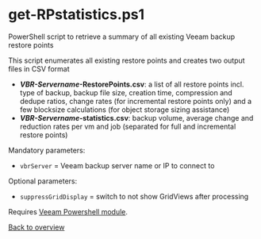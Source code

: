 # get-RPstatistics.ps1

PowerShell script to retrieve a summary of all existing Veeam  backup restore points

This script enumerates all existing restore points and creates two output files in CSV format 
  - **_VBR-Servername_-RestorePoints.csv**:
    a list of all restore points incl. type of backup,
    backup file size, creation time, compression and dedupe ratios,
    change rates (for incremental restore points only) and
    a few blocksize calculations (for object storage sizing assistance)
  - **_VBR-Servername_-statistics.csv**:
    backup volume, average change and reduction rates per vm and job
    (separated for full and incremental restore points)

Mandatory parameters:
  - `vbrServer` = Veeam backup server name or IP to connect to

Optional parameters:
  - `suppressGridDisplay` = switch to not show GridViews after processing


Requires [Veeam Powershell module].

[Back to overview](README.md)


<!-- referenced links -->
[Veeam PowerShell module]: https://helpcenter.veeam.com/docs/backup/powershell/getting_started.html
